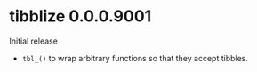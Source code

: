 # tibblize 0.0.0.9001

Initial release

- `tbl_()` to wrap arbitrary functions so that they accept tibbles.
